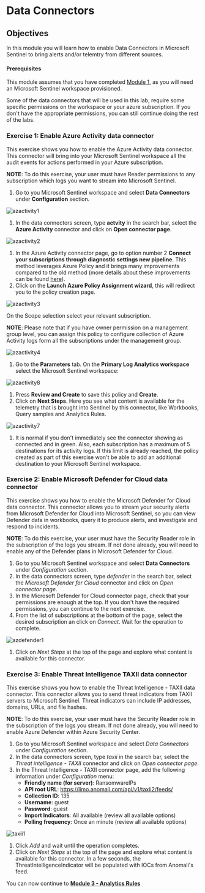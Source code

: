# Data Connectors

## Objectives

In this module you will learn how to enable Data Connectors in Microsoft Sentinel to bring alerts and/or telemtry from different sources.

#### Prerequisites

This module assumes that you have completed [Module 1](Module-1-Setting-up-the-environment.md), as you will need an Microsoft Sentinel workspace provisioned.

Some of the data connectors that will be used in this lab, require some specific permissions on the workspace or your azure subscription. If you don't have the appropriate permissions, you can still continue doing the rest of the labs.

### Exercise 1: Enable Azure Activity data connector

This exercise shows you how to enable the Azure Activity data connector. This connector will bring into your Microsoft Sentinel workspace all the audit events for actions performed in your Azure subscription.

**NOTE**: To do this exercise, your user must have Reader permissions to any subscription which logs you want to stream into Microsoft Sentinel.

1. Go to you Microsoft Sentinel workspace and select **Data Connectors** under **Configuration** section.

![azactivity1](../Images/azactivity1.png)

1. In the data connectors screen, type **actvity** in the search bar, select the **Azure Activity** connector and click on **Open connector page**.

![azactivity2](../Images/azactivity2.png)

1. In the Azure Activity connector page, go to option number 2 **Connect your subscriptions through diagnostic settings new pipeline**. This method leverages Azure Policy and it brings many improvements compared to the old method (more details about these improvements can be found [here](https://techcommunity.microsoft.com/t5/azure-sentinel/moving-azure-activity-connector-to-an-improved-method/ba-p/2479552)).
2. Click on the **Launch Azure Policy Assignment wizard**, this will redirect you to the policy creation page.

![azactivity3](../Images/azactivity33.png)

On the Scope selection select your relevant subscription.

**NOTE**: Please note that if you have owner permission on a management group level, you can assign this policy to configure collection of Azure Activity logs form all the subscriptions under the management group.

![azactivity4](../Images/m2-activity-scope.png)

1. Go to the **Parameters** tab. On the **Primary Log Analytics workspace** select the Microsoft Sentinel workspace:

![azactivity8](../Images/m2-ws-target-foractivitylogs1.png)

1. Press **Review and Create** to save this policy and **Create**.
2. Click on **Next Steps**. Here you see what content is available for the telemetry that is brought into Sentinel by this connector, like Workbooks, Query samples and Analytics Rules.

![azactivity7](../Images/azactivity7.png)

1. It is normal if you don't immediately see the connector showing as connected and in green. Also, each subscription has a maximum of 5 destinations for its activity logs. If this limit is already reached, the policy created as part of this exercise won't be able to add an additional destination to your Microsoft Sentinel workspace.

### Exercise 2: Enable Microsoft Defender for Cloud data connector

This exercise shows you how to enable the Microsoft Defender for Cloud data connector. This connector allows you to stream your security alerts from Microsoft Defender for Cloud into Microsoft Sentinel, so you can view Defender data in workbooks, query it to produce alerts, and investigate and respond to incidents.

**NOTE**: To do this exercise, your user must have the Security Reader role in the subscription of the logs you stream. If not done already, you will need to enable any of the Defender plans in Microsoft Defender for Cloud.

1. Go to you Microsoft Sentinel workspace and select **Data Connectors** under _Configuration_ section.
2. In the data connectors screen, type _defender_ in the search bar, select the _Microsoft Defender for Cloud_ connector and click on _Open connector page_.
3. In the Microsoft Defender for Cloud connector page, check that your permissions are enough at the top. If you don't have the required permissions, you can continue to the next exercise.
4. From the list of subscriptions at the bottom of the page, select the desired subscription an click on _Connect_. Wait for the operation to complete.

![azdefender1](../Images/azdefender1.png)

1. Click on _Next Steps_ at the top of the page and explore what content is available for this connector.

### Exercise 3: Enable Threat Intelligence TAXII data connector

This exercise shows you how to enable the Threat Intelligence - TAXII data connector. This connector allows you to send threat indicators from TAXII servers to Microsoft Sentinel. Threat indicators can include IP addresses, domains, URLs, and file hashes.

**NOTE**: To do this exercise, your user must have the Security Reader role in the subscription of the logs you stream. If not done already, you will need to enable Azure Defender within Azure Security Center.

1. Go to you Microsoft Sentinel workspace and select _Data Connectors_ under _Configuration_ section.
2. In the data connectors screen, type _taxii_ in the search bar, select the _Threat intelligence - TAXII_ connector and click on _Open connector page_.
3. In the Threat Intelligence - TAXII connector page, add the following information under _Configuration_ menu:
   * **Friendly name (for server)**: RansomwareIPs
   * **API root URL**: https://limo.anomali.com/api/v1/taxii2/feeds/
   * **Collection ID**: 135
   * **Username**: guest
   * **Password**: guest
   * **Import Indicators**: All available (review all available options)
   * **Polling frequency**: Once an minute (review all available options)

![taxii1](../Images/taxii11.png)

1. Click _Add_ and wait until the operation completes.
2. Click on _Next Steps_ at the top of the page and explore what content is available for this connector. In a few seconds, the ThreatIntelligenceIndicator will be populated with IOCs from Anomali's feed.

You can now continue to [**Module 3 - Analytics Rules**](Module-3-Analytics-Rules.md)
